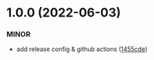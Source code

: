 # 1.0.0 (2022-06-03)


### MINOR

* add release config & github actions ([1455cde](https://github.com/bimdata/guided-tour-components/commit/1455cde3bec19be19c00b5ab23a366ae6d874023))
